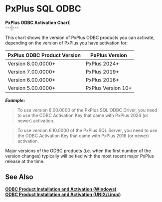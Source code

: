 # PxPlus SQL ODBC

**PxPlus ODBC Activation Chart**|   
---|---  
  
This chart shows the version of PxPlus ODBC products you can activate, depending on the version of PxPlus you have activation for:

**PxPlus ODBC Product Version** |  **PxPlus Version**  
---|---  
Version 8.00.0000+ |  PxPlus 2024+  
Version 7.00.0000+ |  PxPlus 2019+  
Version 6.00.0000+ |  PxPlus 2016+  
Version 5.00.0000+ |  PxPlus Version 10+  
  
**_Example:_**

> To use version 8.00.0000 of the PxPlus SQL ODBC Driver, you need to use the ODBC Activation Key that came with PxPlus 2024 (or newer) activation.

> To use version 6.10.0000 of the PxPlus SQL Server, you need to use the ODBC Activation Key that came with PxPlus 2016 (or newer) activation.

Major versions of the ODBC products (i.e. when the first number of the version changes) typically will be tied with the most recent major PxPlus release at the time.

## See Also

**[ODBC Product Installation and Activation (Windows)](installation_procedures/odbc_product_installation_activation.md)**  
**[ODBC Product Installation and Activation (UNIX/Linux)](installation_procedures/odbc_product_installation_activation_unix.md)**
